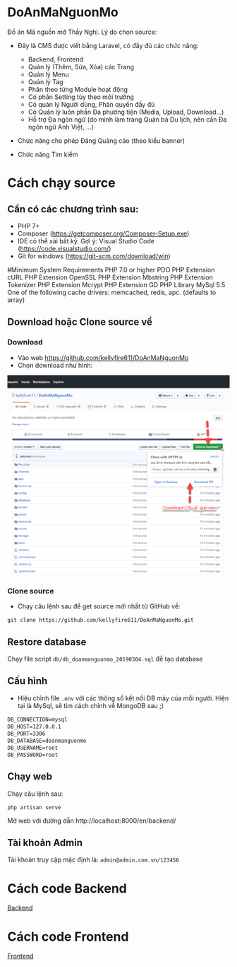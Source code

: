 # DoAnMaNguonMo
Đồ án Mã nguồn mở Thầy Nghị. Lý do chọn source:
- Đây là CMS được viết bằng Laravel, có đầy đủ các chức năng:
    - Backend, Frontend
    - Quản lý (Thêm, Sửa, Xóa) các Trang
    - Quản lý Menu
    - Quản lý Tag
    - Phân theo từng Module hoạt động
    - Có phần Setting tùy theo môi trường
    - Có quản lý Người dùng, Phân quyền đầy đủ
    - Có Quản lý luôn phần Đa phương tiện (Media, Upload, Download...)
    - Hỗ trợ Đa ngôn ngữ (do mình làm trang Quản bá Du lịch, nên cần Đa ngôn ngữ Anh Việt, ...)

- Chức năng cho phép Đăng Quảng cáo (theo kiểu banner)
- Chức năng Tìm kiếm

# Cách chạy source
## Cần có các chương trình sau:
- PHP 7+
- Composer (https://getcomposer.org/Composer-Setup.exe)
- IDE có thể xài bất kỳ. Gợi ý: Visual Studio Code (https://code.visualstudio.com/)
- Git for windows (https://git-scm.com/download/win)

#Minimum System Requirements
PHP 7.0 or higher
PDO PHP Extension
cURL PHP Extension
OpenSSL PHP Extension
Mbstring PHP Extension
Tokenizer PHP Extension
Mcrypt PHP Extension
GD PHP Library
MySql 5.5
One of the following cache drivers: memcached, redis, apc. (defaults to array)

## Download hoặc Clone source về
### Download
- Vào web https://github.com/kellyfire611/DoAnMaNguonMo
- Chọn download như hình:

![Download Source](doc/assets/download-source.png)

### Clone source
- Chạy câu lệnh sau để get source mới nhất từ GitHub về:
```
git clone https://github.com/kellyfire611/DoAnMaNguonMo.git
```

## Restore database
Chạy file script `db/db_doanmanguonmo_20190304.sql` để tạo database

## Cấu hình
- Hiệu chỉnh file `.env` với các thông số kết nối DB máy của mỗi người. Hiện tại là MySql, sẽ tìm cách chỉnh về MongoDB sau ;)
```
DB_CONNECTION=mysql
DB_HOST=127.0.0.1
DB_PORT=3306
DB_DATABASE=doanmanguonmo
DB_USERNAME=root
DB_PASSWORD=root
```

## Chạy web
Chạy câu lệnh sau:
```
php artisan serve
```
Mở web với đường dẫn http://localhost:8000/en/backend/

## Tài khoản Admin
Tài khoản truy cập mặc định là: `admin@admin.com.vn/123456`

# Cách code Backend
[Backend](backend.md)

# Cách code Frontend
[Frontend](frontend.md)